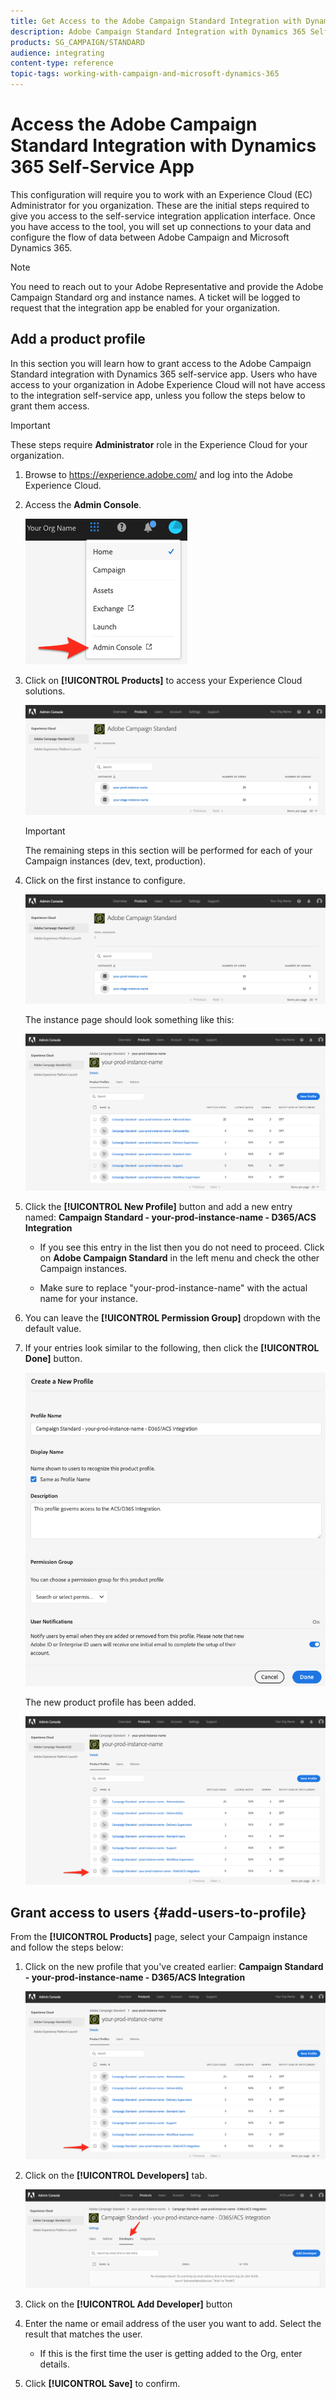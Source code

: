 ```yaml
---
title: Get Access to the Adobe Campaign Standard Integration with Dynamics 365 Self-Service App
description: Adobe Campaign Standard Integration with Dynamics 365 Self-Service App
products: SG_CAMPAIGN/STANDARD
audience: integrating
content-type: reference
topic-tags: working-with-campaign-and-microsoft-dynamics-365
---
```


# Access the Adobe Campaign Standard Integration with Dynamics 365 Self-Service App

This configuration will require you to work with an Experience Cloud (EC) Administrator for you organization. These are the initial steps required to give you access to the self-service integration application interface. Once you have access to the tool, you will set up connections to your data and configure the flow of data between Adobe Campaign and Microsoft Dynamics 365.

>[!NOTE]
>
>You need to reach out to your Adobe Representative and provide the Adobe Campaign Standard org and instance names. A ticket will be logged to request that the integration app be enabled for your organization.

## Add a product profile

In this section you will learn how to grant access to the Adobe Campaign Standard integration with Dynamics 365 self-service app. Users who have access to your organization in Adobe Experience Cloud will not have access to the integration self-service app, unless you follow the steps below to grant them access.

>[!IMPORTANT]
>
> These steps require **Administrator** role in the Experience Cloud for your organization.
>

1. Browse to https://experience.adobe.com/ and log into the Adobe Experience Cloud.
1. Access the **Admin Console**.

   ![](assets/d365-to-acs-access-3.png)

1. Click on **[!UICONTROL Products]** to access your Experience Cloud solutions.

   ![](assets/d365-to-acs-access-6.png)


   >[!IMPORTANT]
   >
   >The remaining steps in this section will be performed for each of your Campaign instances (dev, text, production).
   >

1. Click on the first instance to configure.

    ![](assets/d365-to-acs-access-6.png)

   The instance page should look something like this:

   ![](assets/d365-to-acs-access-8.png)

1. Click the **[!UICONTROL New Profile]** button and add a new entry named: **Campaign Standard - your-prod-instance-name - D365/ACS Integration**

   * If you see this entry in the list then you do not need to proceed. Click on **Adobe Campaign Standard** in the left menu and check the other Campaign instances.

   * Make sure to replace "your-prod-instance-name" with the actual name for your instance.

1. You can leave the **[!UICONTROL Permission Group]** dropdown with the default value.

1. If your entries look similar to the following, then click the **[!UICONTROL Done]** button.

   ![](assets/d365-to-acs-access-14.png)

   The new product profile has been added.

   ![](assets/d365-to-acs-access-15.png)

## Grant access to users {#add-users-to-profile}

From the **[!UICONTROL Products]**  page, select your Campaign instance and follow the steps below:

1. Click on the new profile that you've created earlier:  **Campaign Standard - your-prod-instance-name - D365/ACS Integration**

   ![](assets/d365-to-acs-access-15.png)

1. Click on the **[!UICONTROL Developers]** tab.

   ![](assets/d365-to-acs-access-18.png)

1. Click on the **[!UICONTROL Add Developer]** button

1. Enter the name or email address of the user you want to add.  Select the result that matches the user.
   * If this is the first time the user is getting added to the Org, enter details.

1. Click **[!UICONTROL Save]** to confirm.
